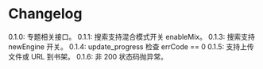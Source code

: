 # Changelog

0.1.0: 专题相关接口。
0.1.1: 搜索支持混合模式开关 enableMix。
0.1.3: 搜索支持 newEngine 开关。
0.1.4: update_progress 检查 errCode == 0
0.1.5: 支持上传文件或 URL 到书架。
0.1.6: 非 200 状态码抛异常。
